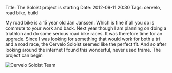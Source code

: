 Title: The Soloist project is starting
Date: 2012-09-11 20:30
Tags: cervelo, road bike, build

My road bike is a 15 year old Jan Janssen. Which is fine if all you do is commute to your work and back. Next year though I am planning on doing a triathlon and do some serious road bike races. It was therefore time for an upgrade. Since I was looking for something that would work for both a tri and a road race, the Cervelo Soloist seemed like the perfect fit. And so after looking around the internet I found this wonderful, never used frame. The project can begin

![Cervelo Soloist Team](/static/images/2012-cervelo_soloist_team_1.jpg)
